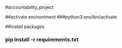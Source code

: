 #accountability_project


##activate environtment
###python3 env/bin/activate

##install packages

### pip install -r requirements.txt
